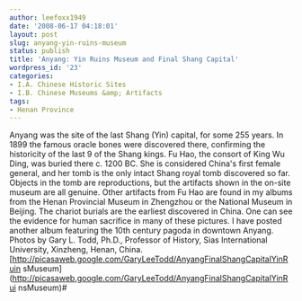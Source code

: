 ```yaml
---
author: leefoxx1949
date: '2008-06-17 04:18:01'
layout: post
slug: anyang-yin-ruins-museum
status: publish
title: 'Anyang: Yin Ruins Museum and Final Shang Capital'
wordpress_id: '23'
categories:
- I.A. Chinese Historic Sites
- I.B. Chinese Museums &amp; Artifacts
tags:
- Henan Province
---
```


Anyang was the site of the last Shang (Yin) capital, for some 255 years. In
1899 the famous oracle bones were discovered there, confirming the historicity
of the last 9 of the Shang kings. Fu Hao, the consort of King Wu Ding, was
buried there c. 1200 BC. She is considered China's first female general, and
her tomb is the only intact Shang royal tomb discovered so far. Objects in the
tomb are reproductions, but the artifacts shown in the on-site museum are all
genuine. Other artifacts from Fu Hao are found in my albums from the Henan
Provincial Museum in Zhengzhou or the National Museum in Beijing. The chariot
burials are the earliest discovered in China. One can see the evidence for
human sacrifice in many of these pictures. I have posted another album
featuring the 10th century pagoda in downtown Anyang. Photos by Gary L. Todd,
Ph.D., Professor of History, Sias International University, Xinzheng, Henan,
China. [http://picasaweb.google.com/GaryLeeTodd/AnyangFinalShangCapitalYinRuin
sMuseum](http://picasaweb.google.com/GaryLeeTodd/AnyangFinalShangCapitalYinRui
nsMuseum)#

